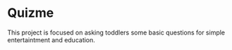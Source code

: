 # Quizme
This project is focused on asking toddlers some basic questions for simple entertaintment and education.
